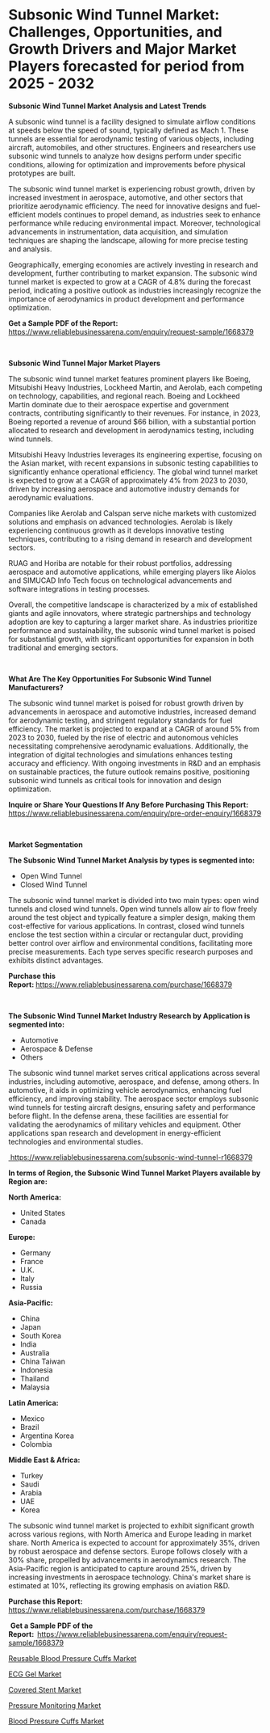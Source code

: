 <p><h1>Subsonic Wind Tunnel Market: Challenges, Opportunities, and Growth Drivers and Major Market Players forecasted for period from 2025 - 2032</h1></p><p><strong>Subsonic Wind Tunnel Market Analysis and Latest Trends</strong></p>
<p><p>A subsonic wind tunnel is a facility designed to simulate airflow conditions at speeds below the speed of sound, typically defined as Mach 1. These tunnels are essential for aerodynamic testing of various objects, including aircraft, automobiles, and other structures. Engineers and researchers use subsonic wind tunnels to analyze how designs perform under specific conditions, allowing for optimization and improvements before physical prototypes are built.</p><p>The subsonic wind tunnel market is experiencing robust growth, driven by increased investment in aerospace, automotive, and other sectors that prioritize aerodynamic efficiency. The need for innovative designs and fuel-efficient models continues to propel demand, as industries seek to enhance performance while reducing environmental impact. Moreover, technological advancements in instrumentation, data acquisition, and simulation techniques are shaping the landscape, allowing for more precise testing and analysis.</p><p>Geographically, emerging economies are actively investing in research and development, further contributing to market expansion. The subsonic wind tunnel market is expected to grow at a CAGR of 4.8% during the forecast period, indicating a positive outlook as industries increasingly recognize the importance of aerodynamics in product development and performance optimization.</p></p>
<p><strong>Get a Sample PDF of the Report:&nbsp;</strong> <a href="https://www.reliablebusinessarena.com/enquiry/request-sample/1668379?utm_campaign=3186&utm_medium=2&utm_source=Github&utm_content=ia&utm_term=10042025&utm_id=subsonic-wind-tunnel">https://www.reliablebusinessarena.com/enquiry/request-sample/1668379</a></p>
<p>&nbsp;</p>
<p><strong>Subsonic Wind Tunnel Major Market Players</strong></p>
<p><p>The subsonic wind tunnel market features prominent players like Boeing, Mitsubishi Heavy Industries, Lockheed Martin, and Aerolab, each competing on technology, capabilities, and regional reach. Boeing and Lockheed Martin dominate due to their aerospace expertise and government contracts, contributing significantly to their revenues. For instance, in 2023, Boeing reported a revenue of around $66 billion, with a substantial portion allocated to research and development in aerodynamics testing, including wind tunnels.</p><p>Mitsubishi Heavy Industries leverages its engineering expertise, focusing on the Asian market, with recent expansions in subsonic testing capabilities to significantly enhance operational efficiency. The global wind tunnel market is expected to grow at a CAGR of approximately 4% from 2023 to 2030, driven by increasing aerospace and automotive industry demands for aerodynamic evaluations.</p><p>Companies like Aerolab and Calspan serve niche markets with customized solutions and emphasis on advanced technologies. Aerolab is likely experiencing continuous growth as it develops innovative testing techniques, contributing to a rising demand in research and development sectors. </p><p>RUAG and Horiba are notable for their robust portfolios, addressing aerospace and automotive applications, while emerging players like Aiolos and SIMUCAD Info Tech focus on technological advancements and software integrations in testing processes. </p><p>Overall, the competitive landscape is characterized by a mix of established giants and agile innovators, where strategic partnerships and technology adoption are key to capturing a larger market share. As industries prioritize performance and sustainability, the subsonic wind tunnel market is poised for substantial growth, with significant opportunities for expansion in both traditional and emerging sectors.</p></p>
<p>&nbsp;</p>
<p><strong>What Are The Key Opportunities For Subsonic Wind Tunnel Manufacturers?</strong></p>
<p><p>The subsonic wind tunnel market is poised for robust growth driven by advancements in aerospace and automotive industries, increased demand for aerodynamic testing, and stringent regulatory standards for fuel efficiency. The market is projected to expand at a CAGR of around 5% from 2023 to 2030, fueled by the rise of electric and autonomous vehicles necessitating comprehensive aerodynamic evaluations. Additionally, the integration of digital technologies and simulations enhances testing accuracy and efficiency. With ongoing investments in R&D and an emphasis on sustainable practices, the future outlook remains positive, positioning subsonic wind tunnels as critical tools for innovation and design optimization.</p></p>
<p><strong>Inquire or Share Your Questions If Any Before Purchasing This Report:</strong> <a href="https://www.reliablebusinessarena.com/enquiry/pre-order-enquiry/1668379?utm_campaign=3186&utm_medium=2&utm_source=Github&utm_content=ia&utm_term=10042025&utm_id=subsonic-wind-tunnel">https://www.reliablebusinessarena.com/enquiry/pre-order-enquiry/1668379</a></p>
<p>&nbsp;</p>
<p><strong>Market Segmentation</strong></p>
<p><strong>The Subsonic Wind Tunnel Market Analysis by types is segmented into:</strong></p>
<p><ul><li>Open Wind Tunnel</li><li>Closed Wind Tunnel</li></ul></p>
<p><p>The subsonic wind tunnel market is divided into two main types: open wind tunnels and closed wind tunnels. Open wind tunnels allow air to flow freely around the test object and typically feature a simpler design, making them cost-effective for various applications. In contrast, closed wind tunnels enclose the test section within a circular or rectangular duct, providing better control over airflow and environmental conditions, facilitating more precise measurements. Each type serves specific research purposes and exhibits distinct advantages.</p></p>
<p><strong>Purchase this Report:&nbsp;</strong><a href="https://www.reliablebusinessarena.com/purchase/1668379?utm_campaign=3186&utm_medium=2&utm_source=Github&utm_content=ia&utm_term=10042025&utm_id=subsonic-wind-tunnel">https://www.reliablebusinessarena.com/purchase/1668379</a></p>
<p>&nbsp;</p>
<p><strong>The Subsonic Wind Tunnel Market Industry Research by Application is segmented into:</strong></p>
<p><ul><li>Automotive</li><li>Aerospace & Defense</li><li>Others</li></ul></p>
<p><p>The subsonic wind tunnel market serves critical applications across several industries, including automotive, aerospace, and defense, among others. In automotive, it aids in optimizing vehicle aerodynamics, enhancing fuel efficiency, and improving stability. The aerospace sector employs subsonic wind tunnels for testing aircraft designs, ensuring safety and performance before flight. In the defense arena, these facilities are essential for validating the aerodynamics of military vehicles and equipment. Other applications span research and development in energy-efficient technologies and environmental studies.</p></p>
<p><a href="https://www.reliablebusinessarena.com/subsonic-wind-tunnel-r1668379?utm_campaign=3186&utm_medium=2&utm_source=Github&utm_content=ia&utm_term=10042025&utm_id=subsonic-wind-tunnel">&nbsp;https://www.reliablebusinessarena.com/subsonic-wind-tunnel-r1668379</a></p>
<p><strong>In terms of Region, the Subsonic Wind Tunnel Market Players available by Region are:</strong></p>
<p>
    <p> <strong> North America: </strong>
        <ul>
            <li>United States</li>
            <li>Canada</li>
        </ul>
        </p> 
    <p> <strong> Europe: </strong>
        <ul>
            <li>Germany</li>
            <li>France</li>
            <li>U.K.</li>
            <li>Italy</li>
            <li>Russia</li>
        </ul>
        </p> 
    <p> <strong> Asia-Pacific: </strong>
        <ul>
            <li>China</li>
            <li>Japan</li>
            <li>South Korea</li>
            <li>India</li>
            <li>Australia</li>
            <li>China Taiwan</li>
            <li>Indonesia</li>
            <li>Thailand</li>
            <li>Malaysia</li>
        </ul>
        </p> 
    <p> <strong> Latin America: </strong>
        <ul>
            <li>Mexico</li>
            <li>Brazil</li>
            <li>Argentina Korea</li>
            <li>Colombia</li>
        </ul>
        </p> 
    <p> <strong> Middle East & Africa: </strong>
        <ul>
            <li>Turkey</li>
            <li>Saudi</li>
            <li>Arabia</li>
            <li>UAE</li>
            <li>Korea</li>
        </ul>
    </p>
    </p>
<p><p>The subsonic wind tunnel market is projected to exhibit significant growth across various regions, with North America and Europe leading in market share. North America is expected to account for approximately 35%, driven by robust aerospace and defense sectors. Europe follows closely with a 30% share, propelled by advancements in aerodynamics research. The Asia-Pacific region is anticipated to capture around 25%, driven by increasing investments in aerospace technology. China's market share is estimated at 10%, reflecting its growing emphasis on aviation R&D.</p></p>
<p><strong>Purchase this Report: </strong><a href="https://www.reliablebusinessarena.com/purchase/1668379?utm_campaign=3186&utm_medium=2&utm_source=Github&utm_content=ia&utm_term=10042025&utm_id=subsonic-wind-tunnel">https://www.reliablebusinessarena.com/purchase/1668379</a></p>
<p>&nbsp;<strong>Get a Sample PDF of the Report:&nbsp;&nbsp;</strong><a href="https://www.reliablebusinessarena.com/enquiry/request-sample/1668379?utm_campaign=3186&utm_medium=2&utm_source=Github&utm_content=ia&utm_term=10042025&utm_id=subsonic-wind-tunnel">https://www.reliablebusinessarena.com/enquiry/request-sample/1668379</a></p>
<p><strong></strong></p>
<p><p><a href="https://www.linkedin.com/pulse/regional-global-reusable-blood-pressure-cuffs-market-qcgzc?utm_campaign=3186&utm_medium=2&utm_source=Github&utm_content=ia&utm_term=10042025&utm_id=subsonic-wind-tunnel">Reusable Blood Pressure Cuffs Market</a></p><p><a href="https://www.linkedin.com/pulse/ecg-gel-market-projections-2025-2032-growing-53-cagr-focus-23xhc?utm_campaign=3186&utm_medium=2&utm_source=Github&utm_content=ia&utm_term=10042025&utm_id=subsonic-wind-tunnel">ECG Gel Market</a></p><p><a href="https://www.linkedin.com/pulse/intense-competition-growth-expected-covered-stent-market-yy9jc?utm_campaign=3186&utm_medium=2&utm_source=Github&utm_content=ia&utm_term=10042025&utm_id=subsonic-wind-tunnel">Covered Stent Market</a></p><p><a href="https://www.linkedin.com/pulse/forecasted-growth-key-players-pressure-monitoring-market-2025-2032-5ma3c?utm_campaign=3186&utm_medium=2&utm_source=Github&utm_content=ia&utm_term=10042025&utm_id=subsonic-wind-tunnel">Pressure Monitoring Market</a></p><p><a href="https://www.linkedin.com/pulse/evaluating-profitability-growth-blood-pressure-cuffs-mt0vc?utm_campaign=3186&utm_medium=2&utm_source=Github&utm_content=ia&utm_term=10042025&utm_id=subsonic-wind-tunnel">Blood Pressure Cuffs Market</a></p></p>